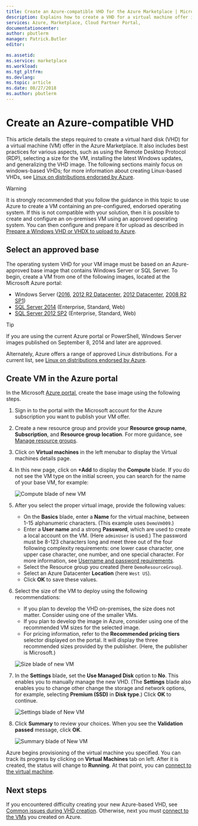 ```yaml
---
title: Create an Azure-compatible VHD for the Azure Marketplace | Microsoft Docs
description: Explains how to create a VHD for a virtual machine offer in the Azure Marketplace.
services: Azure, Marketplace, Cloud Partner Portal, 
documentationcenter:
author: pbutlerm
manager: Patrick.Butler  
editor:

ms.assetid: 
ms.service: marketplace
ms.workload: 
ms.tgt_pltfrm: 
ms.devlang: 
ms.topic: article
ms.date: 08/27/2018
ms.author: pbutlerm
---
```


# Create an Azure-compatible VHD

This article details the steps required to create a virtual hard disk (VHD) for a virtual machine (VM) offer in the Azure Marketplace.  It also includes best practices for various aspects, such as using the Remote Desktop Protocol (RDP), selecting a size for the VM, installing the latest Windows updates, and generalizing the VHD image.  The following sections mainly focus on windows-based VHDs; for more information about creating Linux-based VHDs, see 
[Linux on distributions endorsed by Azure](../../../virtual-machines/linux/endorsed-distros.md). 

> [!WARNING]
> It is strongly recommended that you follow the guidance in this topic to use Azure to create a VM containing an pre-configured, endorsed operating system.  If this is not compatible with your solution, then it is possible to create and configure an on-premises VM using an approved operating system.  You can then configure and prepare it for upload as described in [Prepare a Windows VHD or VHDX to upload to Azure](https://docs.microsoft.com/azure/virtual-machines/windows/prepare-for-upload-vhd-image).


## Select an approved base
The operating system VHD for your VM image must be based on an Azure-approved base image that contains Windows Server or SQL Server.
To begin, create a VM from one of the following images, located at the Microsoft Azure portal:

-	Windows Server ([2016](https://www.microsoft.com/evalcenter/evaluate-windows-server-2016), [2012 R2 Datacenter](https://azure.microsoft.com/marketplace/partners/microsoft/windowsserver2012r2datacenter/), [2012 Datacenter](https://azure.microsoft.com/marketplace/partners/microsoft/windowsserver2012datacenter/), [2008 R2 SP1](https://azure.microsoft.com/marketplace/partners/microsoft/windowsserver2008r2sp1/))
-	[SQL Server 2014](https://docs.microsoft.com/azure/virtual-machines/windows/sql/virtual-machines-windows-sql-server-pricing-guidance) (Enterprise, Standard, Web)
-	[SQL Server 2012 SP2](https://docs.microsoft.com/azure/virtual-machines/windows/sql/virtual-machines-windows-sql-server-pricing-guidance) (Enterprise, Standard, Web)

> [!TIP]
> If you are using the current Azure portal or PowerShell, Windows Server images published on September 8, 2014 and later are approved.

Alternately, Azure offers a range of approved Linux distributions.  For a current list, see [Linux on distributions endorsed by Azure](https://docs.microsoft.com/azure/virtual-machines/linux/endorsed-distros).


## Create VM in the Azure portal 

In the Microsoft [Azure portal](https://ms.portal.azure.com/), create the base image using the following steps.

1. Sign in to the portal with the Microsoft account for the Azure subscription you want to publish your VM offer.
2. Create a new resource group and provide your **Resource group name**, **Subscription**, and **Resource group location**.  For more guidance, see [Manage resource groups](https://docs.microsoft.com/azure/azure-resource-manager/resource-group-portal).
3. Click on **Virtual machines** in the left menubar to display the Virtual machines details page. 
4. In this new page, click on **+Add** to display the **Compute** blade.  If you do not see the VM type on the initial screen, you can search for the name of your base VM, for example:

    ![Compute blade of new VM](./media/publishvm_014.png)

5. After you select the proper virtual image, provide the following values:
   * On the **Basics** blade, enter a **Name** for the virtual machine, between 1-15 alphanumeric characters. (This example uses `DemoVm009`.)
   * Enter a **User name** and a strong **Password**, which are used to create a local account on the VM.  (Here `adminUser` is used.)  The password must be 8-123 characters long and meet three out of the four following complexity requirements: one lower case character, one upper case character, one number, and one special character. For more information, see [Username and password requirements](https://docs.microsoft.com/azure/virtual-machines/virtual-machines-windows-faq#what-are-the-username-requirements-when-creating-a-vm).
   * Select the Resource group you created (here `DemoResourceGroup`).
   * Select an Azure Datacenter **Location** (here `West US`).
   * Click **OK** to save these values. 

6. Select the size of the VM to deploy using the following recommendations:
   * If you plan to develop the VHD on-premises, the size does not matter. Consider using one of the smaller VMs.
   * If you plan to develop the image in Azure, consider using one of the recommended VM sizes for the selected image.
   * For pricing information, refer to the **Recommended pricing tiers** selector displayed on the portal. It will display the three recommended sizes provided by the publisher. (Here, the publisher is Microsoft.)

   ![Size blade of new VM](./media/publishvm_015.png)

7. In the **Settings** blade, set the **Use Managed Disk** option to **No**.  This enables you to manually manage the new VHD. (The **Settings** blade also enables you to change other change the storage and network options, for example, selecting **Premium (SSD)** in **Disk type**.)  Click **OK** to continue.

    ![Settings blade of New VM](./media/publishvm_016.png)

8. Click **Summary** to review your choices. When you see the **Validation passed** message, click **OK**.

    ![Summary blade of New VM](./media/publishvm_017.png)

Azure begins provisioning of the virtual machine you specified.  You can track its progress by clicking on **Virtual Machines** tab on left.  After it is created, the status will change to **Running**.  At that point, you can [connect to the virtual machine](./cpp-connect-vm.md).


## Next steps

If you encountered difficulty creating your new Azure-based VHD, see [Common issues during VHD creation](./cpp-common-vhd-creation-issues.md).  Otherwise, next you must [connect to the VMs](./cpp-connect-vm.md) you created on Azure. 
